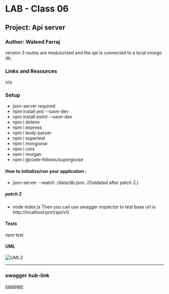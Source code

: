 
# LAB - Class 06



## Project: Api server

### Author: Waleed Farraj
<!-- version 0.99 open Alpha . -->
<!-- version 2 routes and middleware added .  -->
version 3 routes are modulurized and the api  is connected to a local mongo db.
### Links and Resources

n/a

### Setup

* json-server required
* npm install jest --save-dev
* npm install eslint --save-dev
* npm i dotenv 
* npm i express
* npm i body-parser
* npm i supertest
* npm i mongoose
* npm i cors
* npm i morgan
* npm i @code-fellows/supergoose
#### How to initialize/run your application :
* json-server --watch ./data/db.json .(Outdated after patch 2.)
#####  patch 2 
* node index.js
Then you can use swagger inspector to test  base url is http://localhost:port/api/v1/ .



#### Tests

npm test

#### UML

<!-- ![UML1](Assets/1.png) -->
<!-- ![UML1](Assets/2.png) -->
![UML3](Assets/3.png)

---
### swagger hub-link

[swagger](https://app.swaggerhub.com/apis/waleedfarraj/api-server-3/0.1#/default/post_api_v1_products)

